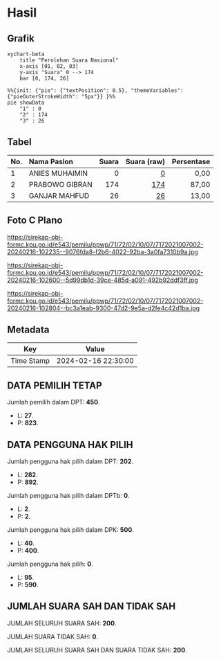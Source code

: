 # Hasil

## Grafik

```mermaid
xychart-beta
    title "Perolehan Suara Nasional"
    x-axis [01, 02, 03]
    y-axis "Suara" 0 --> 174
    bar [0, 174, 26]
```

```mermaid
%%{init: {"pie": {"textPosition": 0.5}, "themeVariables": {"pieOuterStrokeWidth": "5px"}} }%%
pie showData
    "1" : 0
    "2" : 174
    "3" : 26
```

## Tabel

| No. | Nama Paslon    | Suara | Suara (raw) | Persentase |
|:--- |:-------------- | -----:| -----------:| ----------:|
| 1   | ANIES MUHAIMIN | 0     | [0][p-1]    | 0,00       |
| 2   | PRABOWO GIBRAN | 174   | [174][p-2]  | 87,00      |
| 3   | GANJAR MAHFUD  | 26    | [26][p-3]   | 13,00      |


[p-1]: https://github.com/gigit-pemilu/pemilu-2024/blob/main/pilpres/hitung-suara/sub/71-sulawesi-utara/sub/72-kota-bitung/sub/02-madidir/sub/1007-madidir-unet/sub/002-tps/sub/paslon-1.txt
[p-2]: https://github.com/gigit-pemilu/pemilu-2024/blob/main/pilpres/hitung-suara/sub/71-sulawesi-utara/sub/72-kota-bitung/sub/02-madidir/sub/1007-madidir-unet/sub/002-tps/sub/paslon-2.txt
[p-3]: https://github.com/gigit-pemilu/pemilu-2024/blob/main/pilpres/hitung-suara/sub/71-sulawesi-utara/sub/72-kota-bitung/sub/02-madidir/sub/1007-madidir-unet/sub/002-tps/sub/paslon-3.txt

## Foto C Plano

https://sirekap-obj-formc.kpu.go.id/e543/pemilu/ppwp/71/72/02/10/07/7172021007002-20240216-102235--9076fda8-f2b6-4022-92ba-3a0fa7310b9a.jpg

https://sirekap-obj-formc.kpu.go.id/e543/pemilu/ppwp/71/72/02/10/07/7172021007002-20240216-102600--5d99db1d-39ce-485d-a091-492b92ddf3ff.jpg

https://sirekap-obj-formc.kpu.go.id/e543/pemilu/ppwp/71/72/02/10/07/7172021007002-20240216-102804--bc3a1eab-9300-47d2-9e5a-d2fe4c42d1ba.jpg


## Metadata

| Key        | Value               |
| ---------- | ------------------- |
| Time Stamp | 2024-02-16 22:30:00 |


## DATA PEMILIH TETAP

Jumlah pemilih dalam DPT: **450**.
 * L: **27**.
 * P: **823**.

## DATA PENGGUNA HAK PILIH

Jumlah pengguna hak pilih dalam DPT: **202**.
 * L: **282**.
 * P: **892**.

Jumlah pengguna hak pilih dalam DPTb: **0**.
 * L: **2**.
 * P: **2**.

Jumlah pengguna hak pilih dalam DPK: **500**.
 * L: **40**.
 * P: **400**.

Jumlah pengguna hak pilih: **0**.
 * L: **95**.
 * P: **590**.

## JUMLAH SUARA SAH DAN TIDAK SAH

JUMLAH SELURUH SUARA SAH: **200**.

JUMLAH SUARA TIDAK SAH: **0**.

JUMLAH SELURUH SUARA SAH DAN SUARA TIDAK SAH: **200**.


